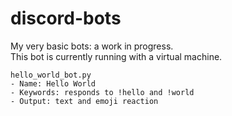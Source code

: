 # discord-bots
My very basic bots: a work in progress. <br>
This bot is currently running with a virtual machine.

```
hello_world_bot.py
- Name: Hello World
- Keywords: responds to !hello and !world
- Output: text and emoji reaction
```
